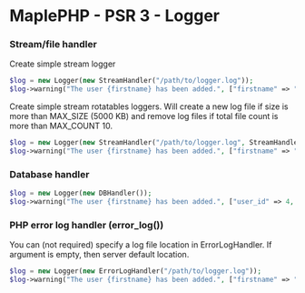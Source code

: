 # MaplePHP - PSR 3 - Logger

### Stream/file handler

Create simple stream logger
```php
$log = new Logger(new StreamHandler("/path/to/logger.log"));
$log->warning("The user {firstname} has been added.", ["firstname" => "John", "lastname" => "Doe"]);
```

Create simple stream rotatables loggers. Will create a new log file if size is more than MAX_SIZE (5000 KB) and remove log files if total file count is more than MAX_COUNT 10.
```php
$log = new Logger(new StreamHandler("/path/to/logger.log", StreamHandler::MAX_SIZE, StreamHandler::MAX_COUNT));
$log->warning("The user {firstname} has been added.", ["firstname" => "John", "lastname" => "Doe"]);
```

### Database handler
```php
$log = new Logger(new DBHandler());
$log->warning("The user {firstname} has been added.", ["user_id" => 4, "firstname" => "Daniel"]);
```

### PHP error log handler (error_log())
You can (not required) specify a log file location in ErrorLogHandler. If argument is empty, then server default location.
```php
$log = new Logger(new ErrorLogHandler("/path/to/logger.log"));
$log->warning("The user {firstname} has been added.", ["firstname" => "John", "lastname" => "Doe", "data" => ["city" => "Stockholm", "coor" => "122,1212"]]);
```
